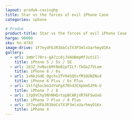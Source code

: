 ```yaml
---
layout: produk-casinghp
title: Star vs the forces of evil iPhone Case
categories: iphone

# Produk
product-title: Star vs the forces of evil iPhone Case
harga: 90000
sku: hn-4743
image-drive: 1F7eydFbJR3bbCsTX3P3mlxUarhmyO1Kx
gallery:
  - url: 1mNrl70rs-gA7zc8jJVAUBmpMfJutSIl-
    title: iPhone 5 / 5s / SE
  - url: 163Z_hvNai6MtNeB1pTILf-TkOa27VLem
    title: iPhone 6 / 6s
  - url: 1vNk1GdE_Ogchs2TV94SQ5sfM1QUNZNs4
    title: iPhone 6 Plus / 6s Plus
  - url: 1ktfq5ocbG1dYaFgX7Kh43CXpkm52PA-U
    title: iPhone 7 / 8
  - url: 17pDVChy5NYNHQrtopBCARjVR76FSwUx6
    title: iPhone 7 Plus / 8 Plus
  - url: 1F7eydFbJR3bbCsTX3P3mlxUarhmyO1Kx
    title: iPhone X
---
```

